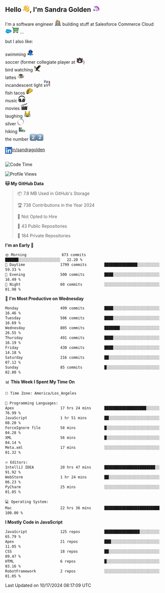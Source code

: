 ## Hello <img src="./static/emoji/wave.png" width="22" />, I'm Sandra Golden <img src="./static/emoji/unicorn-face.png" width="22" />

I'm a software engineer <img src="./static/emoji/female-technologist.png" width="22" /> building stuff at Salesforce Commerce Cloud <img src="./static/emoji/salesforce.png" width="22" /><img src="./static/emoji/commerce-cloud.png" width="22" />&nbsp;...

but I also like:<br/><br/>
swimming <img alt="swimming" src="./static/emoji/keep-swimming.png" width="22" /><br/>
soccer  (former collegiate player at <img src="./static/emoji/auburn.png" width="22" />)<br/>
bird watching <img src="./static/emoji/eagle.png" width="22" /><br/>
lattes <img src="./static/emoji/coffee.png" width="22" /><br/>
incandescent light <img src="./static/emoji/lights.png" width="22" /><br/>
fish tacos <img src="./static/emoji/taco.png" width="22" /><br/>
music <img src="./static/emoji/headphones.png" width="22" /><br/>
movies <img src="./static/emoji/movie-clapper.png" width="22" /><br/>
laughing <img src="./static/emoji/joy-cat.png" width="22" /><br/>
silver <img src="./static/emoji/silver-hoop.png" width="22" /><br/>
hiking <img src="./static/emoji/hiker.png" width="22" /><br/>
the number <img src="./static/emoji/two.png" width="22" /><img src="./static/emoji/two.png" width="22" />
<br/><br/>
<img align="left" alt="Sandra Golden | LinkedIn" width="22px" src="./static/emoji/linkedin.png" /> <a href="https://www.linkedin.com/in/sandragolden/">in/sandragolden</a>
<br/><br/>
<!--START_SECTION:waka-->
![Code Time](http://img.shields.io/badge/Code%20Time-666%20hrs%2031%20mins-blue)

![Profile Views](http://img.shields.io/badge/Profile%20Views-0-blue)

**🐱 My GitHub Data** 

> 📦 7.8 MB Used in GitHub's Storage 
 > 
> 🏆 738 Contributions in the Year 2024
 > 
> 🚫 Not Opted to Hire
 > 
> 📜 43 Public Repositories 
 > 
> 🔑 184 Private Repositories 
 > 
**I'm an Early 🐤** 

```text
🌞 Morning                673 commits         ██████░░░░░░░░░░░░░░░░░░░   22.20 % 
🌆 Daytime                1799 commits        ███████████████░░░░░░░░░░   59.33 % 
🌃 Evening                500 commits         ████░░░░░░░░░░░░░░░░░░░░░   16.49 % 
🌙 Night                  60 commits          ░░░░░░░░░░░░░░░░░░░░░░░░░   01.98 % 
```
📅 **I'm Most Productive on Wednesday** 

```text
Monday                   499 commits         ████░░░░░░░░░░░░░░░░░░░░░   16.46 % 
Tuesday                  506 commits         ████░░░░░░░░░░░░░░░░░░░░░   16.69 % 
Wednesday                805 commits         ███████░░░░░░░░░░░░░░░░░░   26.55 % 
Thursday                 491 commits         ████░░░░░░░░░░░░░░░░░░░░░   16.19 % 
Friday                   430 commits         ████░░░░░░░░░░░░░░░░░░░░░   14.18 % 
Saturday                 216 commits         ██░░░░░░░░░░░░░░░░░░░░░░░   07.12 % 
Sunday                   85 commits          █░░░░░░░░░░░░░░░░░░░░░░░░   02.80 % 
```


📊 **This Week I Spent My Time On** 

```text
🕑︎ Time Zone: America/Los_Angeles

💬 Programming Languages: 
Apex                     17 hrs 24 mins      ███████████████████░░░░░░   76.99 % 
JavaScript               1 hr 51 mins        ██░░░░░░░░░░░░░░░░░░░░░░░   08.20 % 
ForceIgnore file         58 mins             █░░░░░░░░░░░░░░░░░░░░░░░░   04.28 % 
XML                      56 mins             █░░░░░░░░░░░░░░░░░░░░░░░░   04.14 % 
Meta.xml                 17 mins             ░░░░░░░░░░░░░░░░░░░░░░░░░   01.32 % 

🔥 Editors: 
IntelliJ IDEA            20 hrs 47 mins      ███████████████████████░░   91.92 % 
WebStorm                 1 hr 24 mins        ██░░░░░░░░░░░░░░░░░░░░░░░   06.23 % 
PyCharm                  25 mins             ░░░░░░░░░░░░░░░░░░░░░░░░░   01.85 % 

💻 Operating System: 
Mac                      22 hrs 36 mins      █████████████████████████   100.00 % 
```

**I Mostly Code in JavaScript** 

```text
JavaScript               125 repos           ████████████████░░░░░░░░░   65.79 % 
Apex                     21 repos            ███░░░░░░░░░░░░░░░░░░░░░░   11.05 % 
CSS                      18 repos            ██░░░░░░░░░░░░░░░░░░░░░░░   09.47 % 
HTML                     6 repos             █░░░░░░░░░░░░░░░░░░░░░░░░   03.16 % 
RobotFramework           2 repos             ░░░░░░░░░░░░░░░░░░░░░░░░░   01.05 % 
```




 Last Updated on 10/17/2024 08:17:09 UTC
<!--END_SECTION:waka-->

